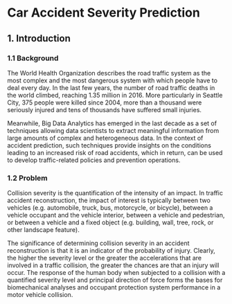 # Car Accident Severity Prediction

## 1. Introduction

### 1.1 Background

The World Health Organization describes the road traffic system as the most complex and the most dangerous system with which people have to deal every day. In the last few years, the number of road traffic deaths in the world climbed, reaching 1.35 million in 2016. More particularly in Seattle City, 375 people were killed since 2004, more than a thousand were seriously injured and tens of thousands have suffered small injuries. 

Meanwhile, Big Data Analytics has emerged in the last decade as a set of techniques allowing data scientists to extract meaningful information from large amounts of complex and heterogeneous data. In the context of accident prediction, such techniques provide insights on the conditions leading to an increased risk of road accidents, which in return, can be used to develop traffic-related policies and prevention operations.

### 1.2 Problem

Collision severity is the quantification of the intensity of an impact.  In traffic accident reconstruction, the impact of interest is typically between two vehicles (e.g. automobile, truck, bus, motorcycle, or bicycle), between a vehicle occupant and the vehicle interior, between a vehicle and pedestrian, or between a vehicle and a fixed object (e.g. building, wall, tree, rock, or other landscape feature). 

The significance of determining collision severity in an accident reconstruction is that it is an indicator of the probability of injury. Clearly, the higher the severity level or the greater the accelerations that are involved in a traffic collision, the greater the chances are that an injury will occur. The response of the human body when subjected to a collision with a quantified severity level and principal direction of force forms the bases for biomechanical analyses and occupant protection system performance in a motor vehicle collision.
